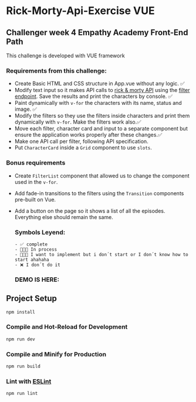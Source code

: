 # Rick-Morty-Api-Exercise VUE
## Challenger week 4 Empathy Academy Front-End Path

This challenge is developed with VUE framework

### Requirements from this challenge:
* Create Basic HTML and CSS structure in App.vue without any logic. ✅
* Modify text input so it makes API calls to [rick & morty API](https://rickandmortyapi.com/) using the
   [filter endpoint](https://rickandmortyapi.com/documentation/#filter-characters). Save the results and print the characters by console. ✅
* Paint dynamically with `v-for` the characters with its name, status and image. ✅
* Modify the filters so they use the filters inside characters and print them dynamically with `v-for`. Make the filters work also.✅
* Move each filter, character card and input to a separate component but ensure the application works properly after these changes.✅
* Make one API call per filter, following API specification.
* Put `CharacterCard` inside a `Grid` component to use `slots`.

### Bonus requirements

* Create `FilterList` component that allowed us to change the component used in the `v-for`.
* Add fade-in transitions to the filters using the `Transition` components pre-built on Vue.
* Add a button on the page so it shows a list of all the episodes. Everything else should remain the same.

  ### Symbols Leyend:
  ```
  - ✅ complete
  - 👨🏻‍💻 In process
  - 👨🏻‍🦯 I want to implement but i don´t start or I don´t know how to start ahahaha
  - ❌ I don´t do it
  ```
  
   ### DEMO IS HERE:
   
## Project Setup

```sh
npm install
```

### Compile and Hot-Reload for Development

```sh
npm run dev
```

### Compile and Minify for Production

```sh
npm run build
```

### Lint with [ESLint](https://eslint.org/)

```sh
npm run lint
```
